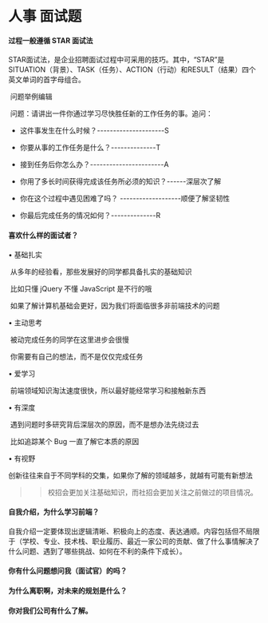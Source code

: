 # 人事 面试题

#### 过程一般遵循 STAR 面试法

STAR面试法，是企业招聘面试过程中可采用的技巧。其中，“STAR”是SITUATION（背景）、TASK（任务）、ACTION（行动）和RESULT（结果）四个英文单词的首字母组合。

​      问题举例编辑

​      问题：请讲出一件你通过学习尽快胜任新的工作任务的事。追问：

* 这件事发生在什么时候？---------------------S

* 你要从事的工作任务是什么？--------------T

* 接到任务后你怎么办？-----------------------A

* 你用了多长时间获得完成该任务所必须的知识？------深层次了解

* 你在这个过程中遇见困难了吗？ -------------------顺便了解坚韧性

* 你最后完成任务的情况如何？--------------R



#### 喜欢什么样的面试者？

•   基础扎实

​       从多年的经验看，那些发展好的同学都具备扎实的基础知识

​       比如只懂 jQuery 不懂 JavaScript 是不行的哦

​       如果了解计算机基础会更好，因为我们将面临很多非前端技术的问题

•   主动思考

​       被动完成任务的同学在这里进步会很慢

​       你需要有自己的想法，而不是仅仅完成任务

•   爱学习

​       前端领域知识淘汰速度很快，所以最好能经常学习和接触新东西

•   有深度

​       遇到问题时多研究背后深层次的原因，而不是想办法先绕过去

​       比如追踪某个 Bug 一直了解它本质的原因

•   有视野

​       创新往往来自于不同学科的交集，如果你了解的领域越多，就越有可能有新想法

> > 校招会更加关注基础知识，而社招会更加关注之前做过的项目情况。



#### 自我介绍，为什么学习前端？

自我介绍一定要体现出逻辑清晰、积极向上的态度、表达通顺。内容包括但不局限于（学校、专业、技术栈、职业履历、最近一家公司的贡献、做了什么事情解决了什么问题、遇到了哪些挑战、如何在不利的条件下成长）。



#### 你有什么问题想问我（面试官）的吗？



#### 为什么离职啊，对未来的规划是什么？



#### 你对我们公司有什么了解。

